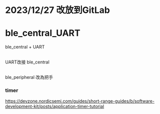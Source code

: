 # 2023/12/27 改放到GitLab

# ble_central_UART
ble_central  +  UART

##
UART改接 ble_central

##
ble_peripheral 改為把手

### timer
https://devzone.nordicsemi.com/guides/short-range-guides/b/software-development-kit/posts/application-timer-tutorial


